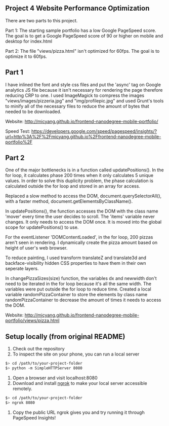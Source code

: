 ## Project 4 Website Performance Optimization
There are two parts to this project.

Part 1: The starting sample portfolio has a low Google PageSpeed score. The 
goal is to get a Google PageSpeed score of 90 or higher on mobile and desktop
for index.html

Part 2: The file "views/pizza.html" isn't optimized for 60fps. The goal is to
optimize it to 60fps.

## Part 1
I have inlined the font and style css files and put the 'async' tag on Google
analytics JS file because it isn't necessary for rendering the page therefore 
reducing CRP to one. I used ImageMagick to compress the images "views/images/pizzeria.jpg" 
and "img/profilepic.jpg" and used Grunt's tools to minify all of the necessary files to
reduce the amount of bytes that needed to be downloaded.

Website: http://micyang.github.io/frontend-nanodegree-mobile-portfolio/

Speed Test: https://developers.google.com/speed/pagespeed/insights/?url=http%3A%2F%2Fmicyang.github.io%2Ffrontend-nanodegree-mobile-portfolio%2F


## Part 2
One of the major bottlenecks is in a function called updatePositions(). In the for
loop, it calculates phase 200 times when it only calculates 5 unique values. In
order to solve this duplicity problem, the phase calculation is calculated outside the
for loop and stored in an array for access.

Replaced a slow method to access the DOM, document.querySelectorAll(), with a 
faster method, document.getElementsByClassName().

In updatePositions(), the function accesses the DOM with the class name 'mover'
every time the user decides to scroll. The 'items' variable never changes. It
only needs to access the DOM once. It is moved into the global scope for 
updatePositions() to use.

For the eventListener 'DOMContentLoaded', in the for loop, 200 pizzas aren't
seen in rendering. I dynamically create the pizza amount based on height of user's
web browser.

To reduce painting, I used transform translateZ and translate3d and backface-visibility hidden
CSS properties to have them in their own seperate layers.

In changePizzaSizes(size) function, the variables dx and newwidth don't need to
be iterated in the for loop because it's all the same width. The variables were
put outside the for loop to reduce time. Created a local variable randomPizzaContainer
to store the elements by class name randomPizzaContainer to decrease the amount of
times it needs to access the DOM.

Website: http://micyang.github.io/frontend-nanodegree-mobile-portfolio/views/pizza.html

## Setup locally (from original README)
1. Check out the repository
1. To inspect the site on your phone, you can run a local server

  ```bash
  $> cd /path/to/your-project-folder
  $> python -m SimpleHTTPServer 8080
  ```

1. Open a browser and visit localhost:8080
1. Download and install [ngrok](https://ngrok.com/) to make your local server accessible remotely.

  ``` bash
  $> cd /path/to/your-project-folder
  $> ngrok 8080
  ```
1. Copy the public URL ngrok gives you and try running it through PageSpeed Insights!
